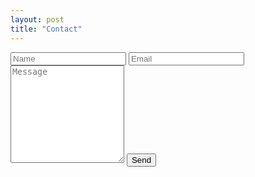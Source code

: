 ```yaml
---
layout: post
title: "Contact"
---
```

<form action="https://getsimpleform.com/messages?form_api_token=001a8322539cb296135d101a2e863cd3" method="post">
  <input type="hidden" name="redirect_to" value="https://incarceratedwombats.com/contacted">
  <input type="text" name="name" placeholder="Name">
  <input type="email" name="email" placeholder="Email">
  <textarea rows="10" name="message" placeholder="Message"></textarea>
  <input type="submit" value="Send">
</form>
